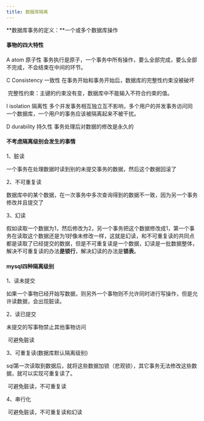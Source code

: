 ```yaml
---
title: 数据库隔离
---
```


**数据库事务的定义：**一个或多个数据库操作

#### 事物的四大特性

A atom 原子性  事务执行是原子，一个事务中所有操作，要么全部完成，要么全部不完成，不会结束在中间的环节。

C Consistency 一致性	在事务开始和事务开始后，数据库的完整性约束没被破坏

​							完整性约束：主键的约束没有变，数据库中不能输入不符合约束的值。

I	isolation 隔离性	多个并发事务相互独立互不影响，多个用户的并发事务访问同一个数据库，一个用户的事务应该被隔离起来不被干扰。

D durability 持久性	事务处理后对数据的修改是永久的

#### 不考虑隔离级别会发生的事情

1、脏读

一个事务在处理数据时读到别的未提交事务的数据，然后这个数据回滚了

2、不可重复读

数据库中的某个数据，在一次事务中多次查询得到的数据不一致，因为另一个事务修改并且提交了

3、幻读

假如读取一个数据为1，然后修改为2，另一个事务把这个数据修改成1，第一个事务在读取这个数据还是为1好像未修改一样，这就是幻读，和不可重复读的共同点都是读取了已经提交的数据，但是不可重复读是一个数据，幻读是一批数据整体，解决不可重复读的办法**是锁行**，解决幻读的办法是**锁表**。

#### mysql四种隔离级别

1、读未提交

如果一个事物已经开始写数据，则另外一个事物则不允许同时进行写操作，但是允许读数据，会出现脏读。

2、读已提交

未提交的写事物禁止其他事物访问

​	可避免脏读

3、可重复读(数据库默认隔离级别)

sql第一次读取到数据后，就将这些数据加锁（悲观锁），其它事务无法修改这些数据，就可以实现可重复读了。

​	可避免脏读，不可重复读

4、串行化

​	可避免脏读，不可重复读和幻读